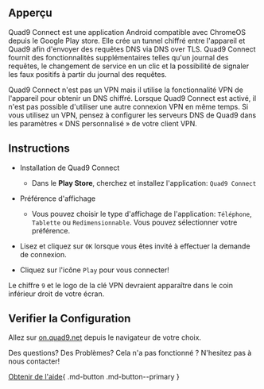 ## Apperçu

Quad9 Connect est une application Android compatible avec ChromeOS depuis le Google Play store. Elle crée un tunnel chiffré entre l'appareil et Quad9 afin d'envoyer des requêtes DNS via DNS over TLS. Quad9 Connect fournit des fonctionnalités supplémentaires telles qu'un journal des requêtes, le changement de service en un clic et la possibilité de signaler les faux positifs à partir du journal des requêtes.

Quad9 Connect n'est pas un VPN mais il utilise la fonctionnalité VPN de l'appareil pour obtenir un DNS chiffré. Lorsque Quad9 Connect est activé, il n'est pas possible d'utiliser une autre connexion VPN en même temps. Si vous utilisez un VPN, pensez à configurer les serveurs DNS de Quad9 dans les paramètres « DNS personnalisé » de votre client VPN.

## Instructions

* Installation de Quad9 Connect
    * Dans le **Play Store**, cherchez et installez l'application: `Quad9 Connect`

*  Préférence d'affichage
    * Vous pouvez choisir le type d'affichage de l'application: `Téléphone`, `Tablette` ou `Redimensionnable`. Vous pouvez sélectionner votre préférence.

* Lisez et cliquez sur `OK` lorsque vous êtes invité à effectuer la demande de connexion.

* Cliquez sur l'icône `Play` pour vous connecter! 

Le chiffre `9` et le logo de la clé VPN devraient apparaître dans le coin inférieur droit de votre écran.

## Verifier la Configuration

Allez sur [on.quad9.net](https://on.quad9.net) depuis le navigateur de votre choix.

Des questions? Des Problèmes? Cela n'a pas fonctionné ? N'hesitez pas à nous contacter!

[Obtenir de l'aide](https://quad9.net/fr/support/contact){ .md-button .md-button--primary }
